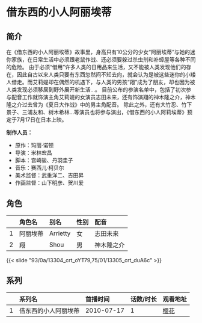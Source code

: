 # 借东西的小人阿丽埃蒂


## 简介

在《借东西的小人阿丽埃蒂》故事里，身高只有10公分的少女“阿丽埃蒂”与她的迷你家族，在日常生活中必须跟老鼠作战、还必须要躲过杀虫剂和补蟑屋等各种不同的危险。
由于必须“借用”许多人类的日用品来生活，又不能被人类发现他们的存在，因此自古以来人类只要有东西忽然间不知去向，就会认为是被这些迷你的小矮人借走。而艾莉媞却在偶然的机遇下，与人类的男孩“翔”成为了朋友，却也因为被人类发现必须移居到野外展开新生活…。
目前公布的参演名单中，包括了初次参与配音工作就饰演主角艾莉媞的女演员志田未来，还有饰演翔的神木隆之介，神木隆之介过去曾为《夏日大作战》中的男主角配音。
除此之外，还有大竹忍、竹下景子、三浦友和、树木希林…等演员也将参与演出，《借东西的小人阿莉埃蒂》预定于7月17日在日本上映。

**制作人员：**
- 原作：玛丽·诺顿
- 导演：米林宏昌
- 脚本：宫崎骏、丹羽圭子
- 音乐：赛西儿·柯贝尔
- 美术监督：武重洋二、吉田昇
- 作画监督：山下明彦、贺川爱

## 角色

|     |   角色名   |   别名  | 性别 |  配音  |
|:--- |:------  |:----      |:---  |:--   |
| 1 | 阿丽埃蒂 | Arrietty | 女 | 志田未来 |
| 2 | 翔 | Shou | 男 | 神木隆之介 |

{{< slide "93/0a/13304_crt_oYT79,75/01/13305_crt_duA6c" >}}

## 系列

|     |   系列名   |   首播时间  | 话数/时长  | 观看地址 |
|:---  |:------    |:----      |:---       |:---  |
| 1 | 借东西的小人阿丽埃蒂 | 2010-07-17 | 1 | [樱花](https://www.cykz.net/vodplay/jiedongxidexiaorenaliaidi-1-1/)  |



